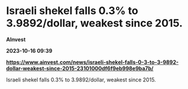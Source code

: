 # Israeli shekel falls 0.3% to 3.9892/dollar, weakest since 2015.
**AInvest**

**2023-10-16 09:39**

**https://www.ainvest.com/news/israeli-shekel-falls-0-3-to-3-9892-dollar-weakest-since-2015-23101000df6f9eb998e9ba7b/**

Israeli shekel falls 0.3% to 3.9892/dollar, weakest since 2015.